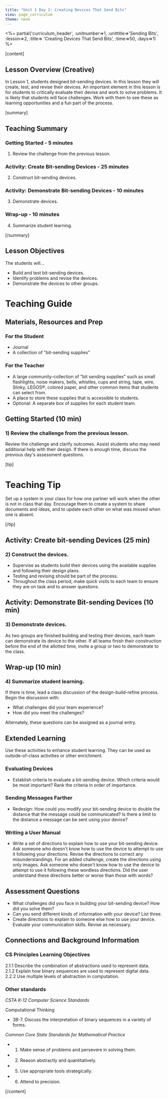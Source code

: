 ```yaml
---
title: "Unit 1 Day 2: Creating Devices That Send Bits"
view: page_curriculum
theme: none
---
```


<%= partial('curriculum_header', :unitnumber=>1, :unittitle=>'Sending Bits', :lesson=>2, :title=> 'Creating Devices That Send Bits', :time=>50, :days=>1) %>

[content]


## Lesson Overview (Creative)
In Lesson 1, students designed bit-sending devices. In this lesson they will create, test, and revise their devices. An important element in this lesson is for students to critically evaluate their devise and work to solve problems. It is likely that students will face challenges. Work with them to see these as learning opportunities and a fun part of the process.


[summary]

## Teaching Summary
### **Getting Started** - 5 minutes
1) Review the challenge from the previous lesson.

### **Activity: Create Bit-sending Devices** - 25  minutes  
2) Construct bit-sending devices.

### **Activity: Demonstrate Bit-sending Devices** - 10  minutes  
3) Demonstrate devices.

### **Wrap-up** - 10  minutes 
4) Summarize student learning.


[/summary]

## Lesson Objectives 
The students will...

- Build and test bit-sending devices.
- Identify problems and revise the devices. 
- Demonstrate the devices to other groups. 

# Teaching Guide
## Materials, Resources and Prep
### For the Student
- Journal
- A collection of "bit-sending supplies"

### For the Teacher
- A large community-collection of "bit sending supplies" such as small flashlights, noise makers, bells, whistles, cups and string, tape, wire, Slinky, LEGOS®, colored paper, and other common items that students can select from.
- A place to store these supplies that is accessible to students.
- Optional: A separate box of supplies for each student team. 

## Getting Started (10 min)
### 1) Review the challenge from the previous lesson.

Review the challenge and clarify outcomes. Assist students who may need additional help with their design. If there is enough time, discuss the previous day's assessment questions.  



[tip]

# Teaching Tip  

Set up a system in your class for how one partner will work when the other is not in class that day. Encourage them to create a system to share documents and ideas, and to update each other on what was missed when one is absent.   

[/tip]


## Activity: Create bit-sending Devices (25 min)  

### 2) Construct the devices.

- Supervise as students build their devices using the available supplies and following their design plans. 
- Testing and revising should be part of the process. 
- Throughout the class period, make quick visits to each team to ensure they are on task and to answer questions. 

## Activity: Demonstrate Bit-sending Devices (10 min) 

### 3) Demonstrate devices.

As two groups are finished building and testing their devices, each team can demonstrate its device to the other. If all teams finish their construction before the end of the allotted time, invite a group or two to demonstrate to the class. 

## Wrap-up (10 min) 
### 4) Summarize student learning.

If there is time, lead a class discussion of the design-build-refine process. Begin the discussion with: 

  - What challenges did your team experience? 
  - How did you meet the challenges? 
 
Alternately, these questions can be assigned as a journal entry.

## Extended Learning 
Use these activities to enhance student learning. They can be used as outside-of-class activities or other enrichment.

### Evaluating Devices
- Establish criteria to evaluate a bit-sending device. Which criteria would be most important? Rank the criteria in order of importance.

### Sending Messages Farther
- Redesign: How could you modify your bit-sending device to double the distance that the message could be communicated? Is there a limit to the distance a message can be sent using your device? 

### Writing a User Manual
- Write a set of directions to explain how to use your bit-sending device. Ask someone who doesn't know how to use the device to attempt to use it following your directions. Revise the directions to correct any misunderstandings. For an added challenge, create the directions using only images. Ask someone who doesn't know how to use the device to attempt to use it following these wordless directions. Did the user understand these directions better or worse than those with words?


## Assessment Questions
- What challenges did you face in building your bit-sending device? How did you solve them? 
- Can you send different kinds of information with your device? List three. 
- Create directions to explain to someone else how to use your device. Evaluate your communication skills. Revise as necessary.


## Connections and Background Information
### CS Principles Learning Objectives

2.1.1 Describe the combination of abstractions used to represent data.  
2.1.2 Explain how binary sequences are used to represent digital data.  
2.2.2 Use multiple levels of abstraction in computation.  


### Other standards 

*CSTA K-12 Computer Science Standards*

Computational Thinking

- 3B-7. Discuss the interpretation of binary sequences in a variety of forms.

*Common Core State Standards for Mathematical Practice*

- 1. Make sense of problems and persevere in solving them.  
- 2. Reason abstractly and quantitatively.  
- 5. Use appropriate tools strategically.  
- 6. Attend to precision.  

[/content]
